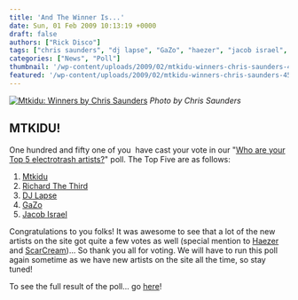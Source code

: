 ```yaml
---
title: 'And The Winner Is...'
date: Sun, 01 Feb 2009 10:13:19 +0000
draft: false
authors: ["Rick Disco"]
tags: ["chris saunders", "dj lapse", "GaZo", "haezer", "jacob israel", "mtkidu", "Poll", "richard the third", "scarcream", "top 5"]
categories: ["News", "Poll"]
thumbnail: '/wp-content/uploads/2009/02/mtkidu-winners-chris-saunders-450-150x150.jpg'
featured: '/wp-content/uploads/2009/02/mtkidu-winners-chris-saunders-450-304x190.jpg'
---
```


[![Mtkidu: Winners by Chris Saunders](/wp-content/uploads/2009/02/mtkidu-winners-chris-saunders-450.jpg "Mtkidu: Winners by Chris Saunders")](/wp-content/uploads/2009/02/mtkidu-winners-chris-saunders-450.jpg) _Photo by Chris Saunders_

MTKIDU!
-------

One hundred and fifty one of you  have cast your vote in our "[Who are your Top 5 electrotrash artists?](/2009/01/25/who-are-your-top-5-electrotrash-artists/ "electrotrash: Who Are Your Top 5 Artists?")" poll. The Top Five are as follows:

1.  [Mtkidu](/artists/mtkidu "Mtkidu")
2.  [Richard The Third](/artists/richard-the-third/ "Richard The Third")
3.  [DJ Lapse](/artists/dj-lapse/ "DJ Lapse")
4.  [GaZo](/artists/gazo "GaZo")
5.  [Jacob Israel](/artists/jacob-israel "Jacob Israel")

Congratulations to you folks! It was awesome to see that a lot of the new artists on the site got quite a few votes as well (special mention to [Haezer](http://www.facebook.com/pages/HAEZER/24353086721 "Haezer on Facebook") and [ScarCream](/artists/scarcream "ScarCream"))... So thank you all for voting. We will have to run this poll again sometime as we have new artists on the site all the time, so stay tuned!

To see the full result of the poll... go [here](/2009/01/25/who-are-your-top-5-electrotrash-artists/ "electrotrash: Who Are Your Top 5 Artists?")!
